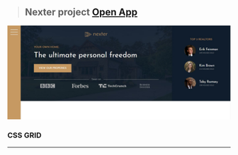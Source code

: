 > ## Nexter project [Open App](https://romariosgoit.github.io/CSS/Nexter/)
  ![Nexter](/Nexter/preview.jpg)
### CSS GRID

<hr>
